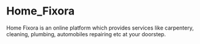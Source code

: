 # Home_Fixora
Home Fixora is an online platform which provides services like carpentery, cleaning, plumbing, automobiles repairing etc at your doorstep.
